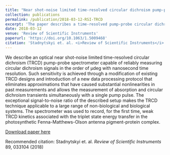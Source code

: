 ```yaml
---
title: "Near shot-noise limited time-resolved circular dichroism pump-probe spectrometer"
collection: publications
permalink: /publication/2018-03-12-RSI-TRCD
excerpt: 'The paper describes a time-resolved pump-probe circular dichroism spectrometer'
date: 2018-03-12
venue: 'Review of Scientific Instruments'
paperurl: 'https://doi.org/10.1063/1.5009468'
citation: 'Stadnytskyi et. al. <i>Review of Scientific Instruments</i> 89, 033104 (2018)'
---
```

We describe an optical near shot-noise limited time-resolved circular dichroism (TRCD) pump-probe spectrometer capable of reliably measuring circular dichroism signals in the order of μdeg with nanosecond time resolution. Such sensitivity is achieved through a modification of existing TRCD designs and introduction of a new data processing protocol that eliminates approximations that have caused substantial nonlinearities in past measurements and allows the measurement of absorption and circular dichroism transients simultaneously with a single pump pulse. The exceptional signal-to-noise ratio of the described setup makes the TRCD technique applicable to a large range of non-biological and biological systems. The spectrometer was used to record, for the first time, weak TRCD kinetics associated with the triplet state energy transfer in the photosynthetic Fenna-Matthews-Olson antenna pigment-protein complex.

[Download paper here](https://doi.org/10.1063/1.5009468)

Recommended citation: Stadnytskyi et. al. <i>Review of Scientific Instruments</i> 89, 033104 (2018)
